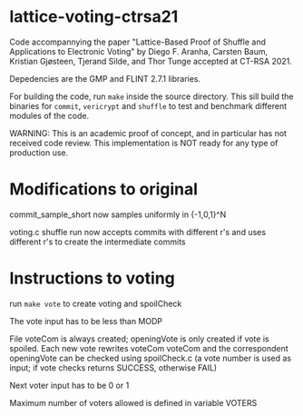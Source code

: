 # lattice-voting-ctrsa21

Code accompannying the paper "Lattice-Based Proof of Shuffle and Applications to Electronic Voting" by Diego F. Aranha, Carsten Baum, Kristian Gjøsteen,
Tjerand Silde, and Thor Tunge accepted at CT-RSA 2021.

Depedencies are the GMP and FLINT 2.7.1 libraries.

For building the code, run `make` inside the source directory. This sill build the binaries for `commit`, `vericrypt` and `shuffle` to test and benchmark different modules of the code.

WARNING: This is an academic proof of concept, and in particular has not received code review. This implementation is NOT ready for any type of production use.


# Modifications to original

commit_sample_short now samples uniformly in {-1,0,1}^N

voting.c shuffle run now accepts commits with different r's and uses different r's to create the intermediate commits

# Instructions to voting

run `make vote` to create voting and spoilCheck

The vote input has to be less than MODP

File voteCom is always created; openingVote is only created if vote is spoiled.
Each new vote rewrites voteCom
voteCom and the correspondent openingVote can be checked using spoilCheck.c (a vote number is used as input; if vote checks returns SUCCESS, otherwise FAIL)

Next voter input has to be 0 or 1

Maximum number of voters allowed is defined in variable VOTERS

